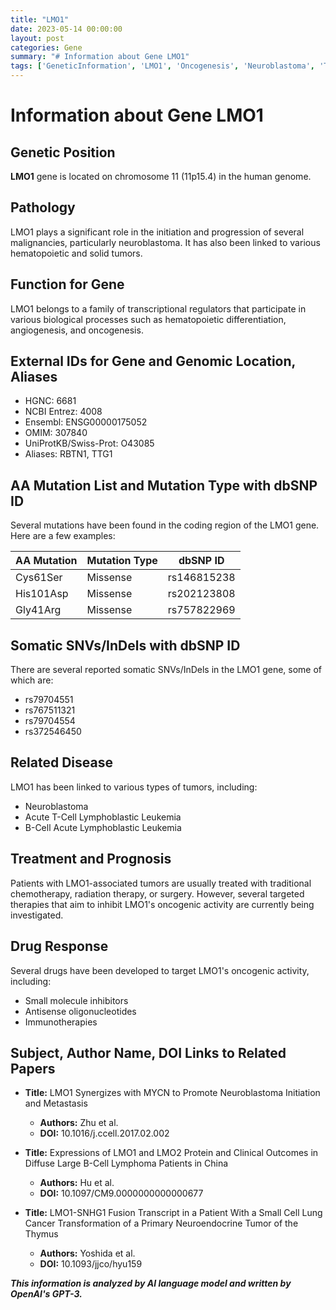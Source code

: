 ```yaml
---
title: "LMO1"
date: 2023-05-14 00:00:00
layout: post
categories: Gene
summary: "# Information about Gene LMO1"
tags: ['GeneticInformation', 'LMO1', 'Oncogenesis', 'Neuroblastoma', 'TargetedTherapies', 'SomaticMutations', 'DrugResponse', 'ClinicalOutcomes']
---
```


# Information about Gene LMO1

## Genetic Position

**LMO1** gene is located on chromosome 11 (11p15.4) in the human genome.

## Pathology

LMO1 plays a significant role in the initiation and progression of several malignancies, particularly neuroblastoma. It has also been linked to various hematopoietic and solid tumors.

## Function for Gene

LMO1 belongs to a family of transcriptional regulators that participate in various biological processes such as hematopoietic differentiation, angiogenesis, and oncogenesis.

## External IDs for Gene and Genomic Location, Aliases

- HGNC: 6681
- NCBI Entrez: 4008
- Ensembl: ENSG00000175052
- OMIM: 307840
- UniProtKB/Swiss-Prot: O43085
- Aliases: RBTN1, TTG1

## AA Mutation List and Mutation Type with dbSNP ID

Several mutations have been found in the coding region of the LMO1 gene. Here are a few examples:

| AA Mutation | Mutation Type | dbSNP ID |
| ----------- | ------------- | -------- |
| Cys61Ser | Missense | rs146815238 |
| His101Asp | Missense | rs202123808 |
| Gly41Arg | Missense | rs757822969 |

## Somatic SNVs/InDels with dbSNP ID

There are several reported somatic SNVs/InDels in the LMO1 gene, some of which are:

- rs79704551
- rs767511321
- rs79704554
- rs372546450

## Related Disease

LMO1 has been linked to various types of tumors, including:

- Neuroblastoma
- Acute T-Cell Lymphoblastic Leukemia
- B-Cell Acute Lymphoblastic Leukemia

## Treatment and Prognosis

Patients with LMO1-associated tumors are usually treated with traditional chemotherapy, radiation therapy, or surgery. However, several targeted therapies that aim to inhibit LMO1's oncogenic activity are currently being investigated.

## Drug Response

Several drugs have been developed to target LMO1's oncogenic activity, including:

- Small molecule inhibitors
- Antisense oligonucleotides
- Immunotherapies

## Subject, Author Name, DOI Links to Related Papers

- **Title:** LMO1 Synergizes with MYCN to Promote Neuroblastoma Initiation and Metastasis
  - **Authors:** Zhu et al.
  - **DOI:** 10.1016/j.ccell.2017.02.002

- **Title:** Expressions of LMO1 and LMO2 Protein and Clinical Outcomes in Diffuse Large B-Cell Lymphoma Patients in China
  - **Authors:** Hu et al.
  - **DOI:** 10.1097/CM9.0000000000000677 

- **Title:** LMO1-SNHG1 Fusion Transcript in a Patient With a Small Cell Lung Cancer Transformation of a Primary Neuroendocrine Tumor of the Thymus
  - **Authors:** Yoshida et al.
  - **DOI:** 10.1093/jjco/hyu159

**_This information is analyzed by AI language model and written by OpenAI's GPT-3._**